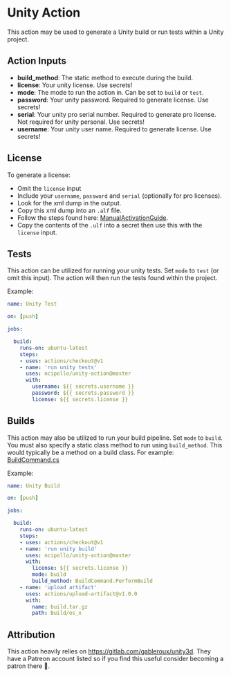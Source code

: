 # Unity Action

This action may be used to generate a Unity build or run tests within a Unity project.

## Action Inputs
- **build_method**: The static method to execute during the build.
- **license**: Your unity license. Use secrets!
- **mode**: The mode to run the action in. Can be set to `build` or `test`.
- **password**: Your unity password. Required to generate license. Use secrets!
- **serial**: Your unity pro serial number. Required to generate pro license. Not required for unity personal. Use secrets!
- **username**: Your unity user name. Required to generate license. Use secrets!

## License

To generate a license:
- Omit the `license` input 
- Include  your `username`, `password` and `serial` (optionally for pro licenses).
- Look for the xml dump in the output.
- Copy this xml dump into an `.alf` file.
- Follow the steps found here: [ManualActivationGuide](https://docs.unity3d.com/Manual/ManualActivationGuide.html).
- Copy the contents of the `.ulf` into a secret then use this with the `license` input.

## Tests

This action can be utilized for running your unity tests. Set `mode` to `test` (or omit this input). The action will then run the tests found within the project.

Example: 
```yml
name: Unity Test

on: [push]

jobs:

  build:
    runs-on: ubuntu-latest
    steps:
    - uses: actions/checkout@v1
    - name: 'run unity tests'
      uses: ncipollo/unity-action@master
      with: 
        username: ${{ secrets.username }}
        password: ${{ secrets.password }}
        license: ${{ secrets.license }}
```

## Builds

This action may also be utilized to run your build pipeline. Set `mode` to `build`. You must also specify a static class method to run using `build_method`. This would typically be a method on a build class. For example: [BuildCommand.cs](https://github.com/ncipollo/unity-ci-test/blob/master/Assets/Scripts/Editor/BuildCommand.cs)

Example:
```yml
name: Unity Build

on: [push]

jobs:

  build:
    runs-on: ubuntu-latest
    steps:
    - uses: actions/checkout@v1
    - name: 'run unity build'
      uses: ncipollo/unity-action@master
      with: 
        license: ${{ secrets.license }}
        mode: build
        build_method: BuildCommand.PerformBuild
    - name: 'upload artifact'
      uses: actions/upload-artifact@v1.0.0
      with:
        name: build.tar.gz
        path: Build/os_x
```

## Attribution

This action heavily relies on https://gitlab.com/gableroux/unity3d. They have a Patreon account listed so if you find this useful consider becoming a patron there 🙂.
